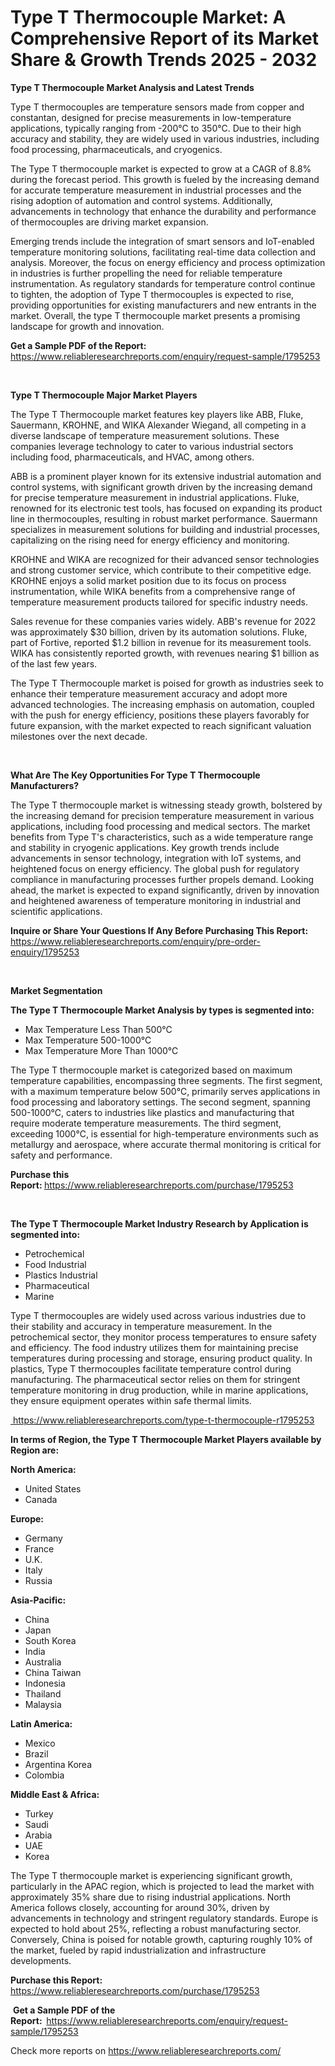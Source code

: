 <p><h1>Type T Thermocouple Market: A Comprehensive Report of its Market Share & Growth Trends 2025 - 2032</h1></p><p><strong>Type T Thermocouple Market Analysis and Latest Trends</strong></p>
<p><p>Type T thermocouples are temperature sensors made from copper and constantan, designed for precise measurements in low-temperature applications, typically ranging from -200°C to 350°C. Due to their high accuracy and stability, they are widely used in various industries, including food processing, pharmaceuticals, and cryogenics.</p><p>The Type T thermocouple market is expected to grow at a CAGR of 8.8% during the forecast period. This growth is fueled by the increasing demand for accurate temperature measurement in industrial processes and the rising adoption of automation and control systems. Additionally, advancements in technology that enhance the durability and performance of thermocouples are driving market expansion.</p><p>Emerging trends include the integration of smart sensors and IoT-enabled temperature monitoring solutions, facilitating real-time data collection and analysis. Moreover, the focus on energy efficiency and process optimization in industries is further propelling the need for reliable temperature instrumentation. As regulatory standards for temperature control continue to tighten, the adoption of Type T thermocouples is expected to rise, providing opportunities for existing manufacturers and new entrants in the market. Overall, the type T thermocouple market presents a promising landscape for growth and innovation.</p></p>
<p><strong>Get a Sample PDF of the Report:&nbsp;</strong> <a href="https://www.reliableresearchreports.com/enquiry/request-sample/1795253?utm_campaign=2307&utm_medium=2&utm_source=Github&utm_content=ia&utm_term=11022025&utm_id=type-t-thermocouple">https://www.reliableresearchreports.com/enquiry/request-sample/1795253</a></p>
<p>&nbsp;</p>
<p><strong>Type T Thermocouple Major Market Players</strong></p>
<p><p>The Type T Thermocouple market features key players like ABB, Fluke, Sauermann, KROHNE, and WIKA Alexander Wiegand, all competing in a diverse landscape of temperature measurement solutions. These companies leverage technology to cater to various industrial sectors including food, pharmaceuticals, and HVAC, among others.</p><p>ABB is a prominent player known for its extensive industrial automation and control systems, with significant growth driven by the increasing demand for precise temperature measurement in industrial applications. Fluke, renowned for its electronic test tools, has focused on expanding its product line in thermocouples, resulting in robust market performance. Sauermann specializes in measurement solutions for building and industrial processes, capitalizing on the rising need for energy efficiency and monitoring.</p><p>KROHNE and WIKA are recognized for their advanced sensor technologies and strong customer service, which contribute to their competitive edge. KROHNE enjoys a solid market position due to its focus on process instrumentation, while WIKA benefits from a comprehensive range of temperature measurement products tailored for specific industry needs.</p><p>Sales revenue for these companies varies widely. ABB's revenue for 2022 was approximately $30 billion, driven by its automation solutions. Fluke, part of Fortive, reported $1.2 billion in revenue for its measurement tools. WIKA has consistently reported growth, with revenues nearing $1 billion as of the last few years.</p><p>The Type T Thermocouple market is poised for growth as industries seek to enhance their temperature measurement accuracy and adopt more advanced technologies. The increasing emphasis on automation, coupled with the push for energy efficiency, positions these players favorably for future expansion, with the market expected to reach significant valuation milestones over the next decade.</p></p>
<p>&nbsp;</p>
<p><strong>What Are The Key Opportunities For Type T Thermocouple Manufacturers?</strong></p>
<p><p>The Type T thermocouple market is witnessing steady growth, bolstered by the increasing demand for precision temperature measurement in various applications, including food processing and medical sectors. The market benefits from Type T's characteristics, such as a wide temperature range and stability in cryogenic applications. Key growth trends include advancements in sensor technology, integration with IoT systems, and heightened focus on energy efficiency. The global push for regulatory compliance in manufacturing processes further propels demand. Looking ahead, the market is expected to expand significantly, driven by innovation and heightened awareness of temperature monitoring in industrial and scientific applications.</p></p>
<p><strong>Inquire or Share Your Questions If Any Before Purchasing This Report:</strong> <a href="https://www.reliableresearchreports.com/enquiry/pre-order-enquiry/1795253?utm_campaign=2307&utm_medium=2&utm_source=Github&utm_content=ia&utm_term=11022025&utm_id=type-t-thermocouple">https://www.reliableresearchreports.com/enquiry/pre-order-enquiry/1795253</a></p>
<p>&nbsp;</p>
<p><strong>Market Segmentation</strong></p>
<p><strong>The Type T Thermocouple Market Analysis by types is segmented into:</strong></p>
<p><ul><li>Max Temperature Less Than 500℃</li><li>Max Temperature 500-1000℃</li><li>Max Temperature More Than 1000℃</li></ul></p>
<p><p>The Type T thermocouple market is categorized based on maximum temperature capabilities, encompassing three segments. The first segment, with a maximum temperature below 500℃, primarily serves applications in food processing and laboratory settings. The second segment, spanning 500-1000℃, caters to industries like plastics and manufacturing that require moderate temperature measurements. The third segment, exceeding 1000℃, is essential for high-temperature environments such as metallurgy and aerospace, where accurate thermal monitoring is critical for safety and performance.</p></p>
<p><strong>Purchase this Report:&nbsp;</strong><a href="https://www.reliableresearchreports.com/purchase/1795253?utm_campaign=2307&utm_medium=2&utm_source=Github&utm_content=ia&utm_term=11022025&utm_id=type-t-thermocouple">https://www.reliableresearchreports.com/purchase/1795253</a></p>
<p>&nbsp;</p>
<p><strong>The Type T Thermocouple Market Industry Research by Application is segmented into:</strong></p>
<p><ul><li>Petrochemical</li><li>Food Industrial</li><li>Plastics Industrial</li><li>Pharmaceutical</li><li>Marine</li></ul></p>
<p><p>Type T thermocouples are widely used across various industries due to their stability and accuracy in temperature measurement. In the petrochemical sector, they monitor process temperatures to ensure safety and efficiency. The food industry utilizes them for maintaining precise temperatures during processing and storage, ensuring product quality. In plastics, Type T thermocouples facilitate temperature control during manufacturing. The pharmaceutical sector relies on them for stringent temperature monitoring in drug production, while in marine applications, they ensure equipment operates within safe thermal limits.</p></p>
<p><a href="https://www.reliableresearchreports.com/type-t-thermocouple-r1795253?utm_campaign=2307&utm_medium=2&utm_source=Github&utm_content=ia&utm_term=11022025&utm_id=type-t-thermocouple">&nbsp;https://www.reliableresearchreports.com/type-t-thermocouple-r1795253</a></p>
<p><strong>In terms of Region, the Type T Thermocouple Market Players available by Region are:</strong></p>
<p>
    <p> <strong> North America: </strong>
        <ul>
            <li>United States</li>
            <li>Canada</li>
        </ul>
        </p> 
    <p> <strong> Europe: </strong>
        <ul>
            <li>Germany</li>
            <li>France</li>
            <li>U.K.</li>
            <li>Italy</li>
            <li>Russia</li>
        </ul>
        </p> 
    <p> <strong> Asia-Pacific: </strong>
        <ul>
            <li>China</li>
            <li>Japan</li>
            <li>South Korea</li>
            <li>India</li>
            <li>Australia</li>
            <li>China Taiwan</li>
            <li>Indonesia</li>
            <li>Thailand</li>
            <li>Malaysia</li>
        </ul>
        </p> 
    <p> <strong> Latin America: </strong>
        <ul>
            <li>Mexico</li>
            <li>Brazil</li>
            <li>Argentina Korea</li>
            <li>Colombia</li>
        </ul>
        </p> 
    <p> <strong> Middle East & Africa: </strong>
        <ul>
            <li>Turkey</li>
            <li>Saudi</li>
            <li>Arabia</li>
            <li>UAE</li>
            <li>Korea</li>
        </ul>
    </p>
    </p>
<p><p>The Type T thermocouple market is experiencing significant growth, particularly in the APAC region, which is projected to lead the market with approximately 35% share due to rising industrial applications. North America follows closely, accounting for around 30%, driven by advancements in technology and stringent regulatory standards. Europe is expected to hold about 25%, reflecting a robust manufacturing sector. Conversely, China is poised for notable growth, capturing roughly 10% of the market, fueled by rapid industrialization and infrastructure developments.</p></p>
<p><strong>Purchase this Report: </strong><a href="https://www.reliableresearchreports.com/purchase/1795253?utm_campaign=2307&utm_medium=2&utm_source=Github&utm_content=ia&utm_term=11022025&utm_id=type-t-thermocouple">https://www.reliableresearchreports.com/purchase/1795253</a></p>
<p>&nbsp;<strong>Get a Sample PDF of the Report:&nbsp;&nbsp;</strong><a href="https://www.reliableresearchreports.com/enquiry/request-sample/1795253?utm_campaign=2307&utm_medium=2&utm_source=Github&utm_content=ia&utm_term=11022025&utm_id=type-t-thermocouple">https://www.reliableresearchreports.com/enquiry/request-sample/1795253</a></p>
<p><strong></strong></p>
<p>Check more reports on <a href="https://www.reliableresearchreports.com/?utm_campaign=2307&utm_medium=2&utm_source=Github&utm_content=ia&utm_term=11022025&utm_id=type-t-thermocouple">https://www.reliableresearchreports.com/</a></p>